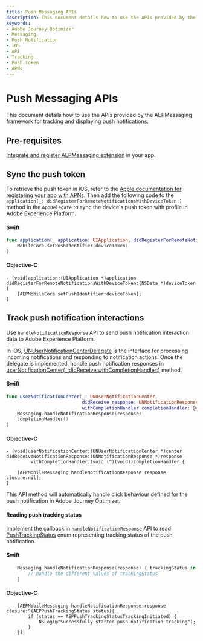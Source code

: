 ```yaml
---
title: Push Messaging APIs
description: This document details how to use the APIs provided by the AEPMessaging framework for tracking and displaying push notifications.
keywords:
- Adobe Journey Optimizer
- Messaging
- Push Notification
- iOS
- API
- Tracking
- Push Token
- APNs
---
```


# Push Messaging APIs

This document details how to use the APIs provided by the AEPMessaging framework for tracking and displaying push notifications.

## Pre-requisites

[Integrate and register AEPMessaging extension](../../index.md#implement-extension-in-mobile-app) in your app.

## Sync the push token

To retrieve the push token in iOS, refer to the [Apple documentation for registering your app with APNs](https://developer.apple.com/documentation/usernotifications/registering_your_app_with_apns). Then add the following code to the `application(_: didRegisterForRemoteNotificationsWithDeviceToken:)` method in the `AppDelegate` to sync the device's push token with profile in Adobe Experience Platform.

<CodeBlock slots="heading, code" repeat="2" languages="Swift, Objective-C" />

#### Swift

```swift
func application(_ application: UIApplication, didRegisterForRemoteNotificationsWithDeviceToken deviceToken: Data) {
    MobileCore.setPushIdentifier(deviceToken)
}
```

#### Objective-C

```objc
- (void)application:(UIApplication *)application didRegisterForRemoteNotificationsWithDeviceToken:(NSData *)deviceToken {
    [AEPMobileCore setPushIdentifier:deviceToken];
}
```

## Track push notification interactions

Use `handleNotificationResponse` API to send push notification interaction data to Adobe Experience Platform.

In iOS, [UNUserNotificationCenterDelegate](https://developer.apple.com/documentation/usernotifications/unusernotificationcenterdelegate) is the interface for processing incoming notifications and responding to notification actions. Once the delegate is implemented, handle push notification responses in [userNotificationCenter(_:didReceive:withCompletionHandler:)](https://developer.apple.com/documentation/usernotifications/unusernotificationcenterdelegate/1649501-usernotificationcenter) method.

<CodeBlock slots="heading, code" repeat="2" languages="Swift, Objective-C" />

#### Swift

```swift
func userNotificationCenter(_: UNUserNotificationCenter,
                            didReceive response: UNNotificationResponse,
                            withCompletionHandler completionHandler: @escaping () -> Void) {                                
    Messaging.handleNotificationResponse(response)
    completionHandler()
}
```

#### Objective-C

```objc
- (void)userNotificationCenter:(UNUserNotificationCenter *)center
didReceiveNotificationResponse:(UNNotificationResponse *)response
         withCompletionHandler:(void (^)(void))completionHandler {

    [AEPMobileMessaging handleNotificationResponse:response closure:nil];
}
```

<InlineAlert variant="info" slots="text"/>

This API method will automatically handle click behaviour defined for the push notification in Adobe Journey Optimizer.

#### Reading push tracking status

Implement the callback in `handleNotificationResponse` API to read [PushTrackingStatus](../enum-push-tracking-status.md) enum representing tracking status of the push notification.

<CodeBlock slots="heading, code" repeat="2" languages="Swift, Objective-C" />

#### Swift

```swift
    Messaging.handleNotificationResponse(response) { trackingStatus in
        // handle the different values of trackingStatus
    }
```

#### Objective-C

```objc
    [AEPMobileMessaging handleNotificationResponse:response closure:^(AEPPushTrackingStatus status){
        if (status == AEPPushTrackingStatusTrackingInitiated) {
            NSLog(@"Successfully started push notification tracking");
        }
    }];
```
